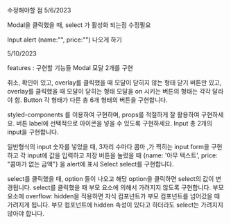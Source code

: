 수정해야할 점 5/6/2023

Modal을 클릭했을 때, select 가 활성화 되는점 수정필요

Input alert (name:"", price:"") 나오게 하기


5/10/2023

features : 구현할 기능들
Modal
모달 2개를 구현

취소, 확인이 있고, overlay를 클릭했을 때 모달이 닫히지 않는 형태
닫기 버튼만 있고, overlay를 클릭했을 때 모달이 닫히는 형태
모달을 on 시키는 버튼의 형태는 각각 달라야 함.
Button
각 형태가 다른 총 6개 형태의 버튼을 구현합니다.

styled-components 를 이용하여 구현하며, props를 적절하게 잘 활용하여 구현하세요.
버튼 label에 선택적으로 아이콘을 넣을 수 있도록 구현하세요.
Input
총 2개의 input을 구현합니다.

일반형식의 input
숫자를 넣었을 때, 3자리 수마다 콤마 ,가 찍히는 input
form을 구현하고 각 input에 값을 입력하고 저장 버튼을 눌렀을 때 {name: '아무 텍스트', price: "콤마가 없는 금액"} 을 alert에 표시
Select
select를 구현합니다.

select를 클릭했을 때, option 들이 나오고 해당 option을 클릭하면 select의 값이 변경됩니다.
select를 클릭했을 때 부모 요소에 의해서 가려지지 않도록 구현합니다.
부모 요소에 overflow: hidden을 적용하면 자식 컴포넌트가 부모 컴포넌트를 넘어갔을 때 가려지게 됩니다.
부모 컴포넌트에 hidden 속성이 있다고 하더라도 select는 가려지지 않아야 합니다.
